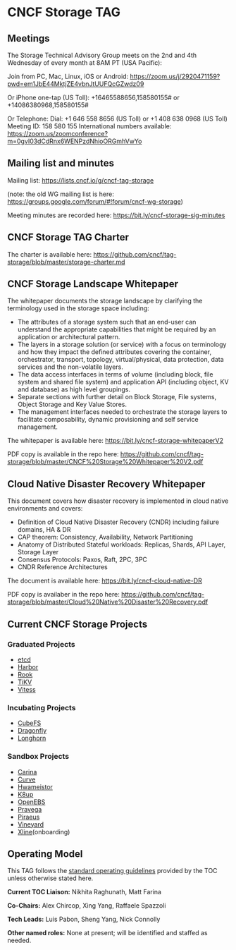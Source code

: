 # CNCF Storage TAG

## Meetings

The Storage Technical Advisory Group meets on the 2nd and 4th Wednesday of every month at 8AM PT (USA Pacific):

Join from PC, Mac, Linux, iOS or Android: https://zoom.us/j/2920471159?pwd=em1JbE44MktjZE4vbnJtUUFQcGZwdz09

Or iPhone one-tap (US Toll): +16465588656,158580155# or +14086380968,158580155#

Or Telephone: Dial: +1 646 558 8656 (US Toll) or +1 408 638 0968 (US Toll) Meeting ID: 158 580 155 International numbers available: https://zoom.us/zoomconference?m=0gvI03dCdRnx6WENPzdNhioORGmhVwYo

## Mailing list and minutes

Mailing list: https://lists.cncf.io/g/cncf-tag-storage 

(note: the old WG mailing list is here: https://groups.google.com/forum/#!forum/cncf-wg-storage)

Meeting minutes are recorded here: https://bit.ly/cncf-storage-sig-minutes


## CNCF Storage TAG Charter

The charter is available here: https://github.com/cncf/tag-storage/blob/master/storage-charter.md


## CNCF Storage Landscape Whitepaper

The whitepaper documents the storage landscape by clarifying the terminology used in the storage space including:

- The attributes of a storage system such that an end-user can understand the appropriate capabilities that might be required by an application or architectural pattern.
- The layers in a storage solution (or service) with a focus on terminology and how they impact the defined attributes covering the container, orchestrator, transport, topology, virtual/physical, data protection, data services and the non-volatile layers.
- The data access interfaces in terms of volume (including block, file system and shared file system) and application API (including object, KV and database) as high level groupings.
- Separate sections with further detail on Block Storage, File systems, Object Storage and Key Value Stores.
- The management interfaces needed to orchestrate the storage layers to facilitate composability, dynamic provisioning and self service management.

The whitepaper is available here: https://bit.ly/cncf-storage-whitepaperV2

PDF copy is available in the repo here: https://github.com/cncf/tag-storage/blob/master/CNCF%20Storage%20Whitepaper%20V2.pdf


## Cloud Native Disaster Recovery Whitepaper

This document covers how disaster recovery is implemented in cloud native environments and covers:

- Definition of Cloud Native Disaster Recovery (CNDR) including failure domains, HA & DR
- CAP theorem: Consistency, Availability, Network Partitioning 
- Anatomy of Distributed Stateful workloads: Replicas, Shards, API Layer, Storage Layer
- Consensus Protocols: Paxos, Raft, 2PC, 3PC
- CNDR Reference Architectures

The document is available here: https://bit.ly/cncf-cloud-native-DR

PDF copy is availaber in the repo here: https://github.com/cncf/tag-storage/blob/master/Cloud%20Native%20Disaster%20Recovery.pdf

## Current CNCF Storage Projects

### Graduated Projects

- [etcd](https://github.com/etcd-io/etcd)
- [Harbor](https://github.com/goharbor/harbor)
- [Rook](https://github.com/rook/rook)
- [TiKV](https://github.com/tikv/tikv)
- [Vitess](https://github.com/vitessio/vitess)

### Incubating Projects

- [CubeFS](https://github.com/cubefs/cubefs)
- [Dragonfly](https://github.com/dragonflyoss/Dragonfly)
- [Longhorn](https://github.com/longhorn/longhorn)

### Sandbox Projects

- [Carina](https://github.com/carina-io/carina)
- [Curve](https://github.com/opencurve/curve)
- [Hwameistor](https://github.com/hwameistor/hwameistor)
- [K8up](https://github.com/k8up-io/k8up)
- [OpenEBS](https://github.com/openebs)
- [Pravega](https://github.com/pravega/pravega)
- [Piraeus](https://github.com/piraeusdatastore/piraeus)
- [Vineyard](https://github.com/v6d-io/v6d)
- [Xline](https://github.com/xline-kv/Xline)(onboarding)

## Operating Model

This TAG follows the [standard operating
guidelines](https://github.com/cncf/toc/blob/master/sigs/cncf-sigs.md#operating-model)
provided by the TOC unless otherwise stated here.

**Current TOC Liaison:** Nikhita Raghunath, Matt Farina

**Co-Chairs:** Alex Chircop, Xing Yang, Raffaele Spazzoli

**Tech Leads:** Luis Pabon, Sheng Yang, Nick Connolly

**Other named roles:** None at present; will be identified and staffed as needed.
